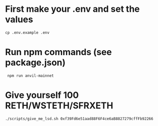 # First make your .env and set the values
`cp .env.example .env`

# Run npm commands (see package.json)
` npm run anvil-mainnet`

# Give yourself 100 RETH/WSTETH/SFRXETH
`./scripts/give_me_lsd.sh 0xf39Fd6e51aad88F6F4ce6aB8827279cffFb92266`
